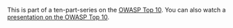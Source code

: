 This is part of a ten-part-series on the <a href="/2009/07/owasp-top-10-2007/">OWASP Top 10</a>. You can also watch a <a href="/2009/10/owasp-2007-top-10-presentation/">presentation on the OWASP Top 10</a>.